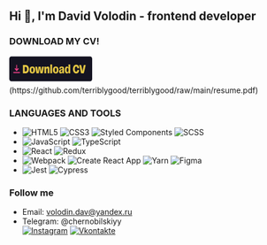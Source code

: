 ## Hi 👋, I'm David Volodin - frontend developer
### DOWNLOAD MY CV!
<a href="https://github.com/terriblygood/terriblygood/raw/main/resume.pdf">
  <img src="./download-cv-btn.png" width="150" height="50">
</a>(https://github.com/terriblygood/terriblygood/raw/main/resume.pdf)


### LANGUAGES AND TOOLS 
- ![HTML5](https://img.shields.io/badge/-HTML5-E34F26?style=flat&logo=html5&logoColor=white)
![CSS3](https://img.shields.io/badge/-CSS3-1572B6?style=flat&logo=css3)
![Styled Components](https://img.shields.io/badge/-Styled%20Components-DB7093?style=flat&logo=styled-components&logoColor=white)
![SCSS](https://img.shields.io/badge/-SCSS-CC6699?style=flat&logo=sass&logoColor=white)
- ![JavaScript](https://img.shields.io/badge/-JavaScript-F7DF1E?style=flat&logo=javascript&logoColor=black)
![TypeScript](https://img.shields.io/badge/-TypeScript-007ACC?style=flat&logo=typescript&logoColor=white)
- ![React](https://img.shields.io/badge/-React-61DAFB?style=flat&logo=react&logoColor=white)
![Redux](https://img.shields.io/badge/-Redux-764ABC?style=flat&logo=redux&logoColor=white)
- ![Webpack](https://img.shields.io/badge/-Webpack-8DD6F9?style=flat&logo=webpack&logoColor=black)
![Create React App](https://img.shields.io/badge/-Create%20React%20App-09D3AC?style=flat&logo=create-react-app&logoColor=white)
![Yarn](https://img.shields.io/badge/-Yarn-2C8EBB?style=flat&logo=yarn&logoColor=white)
![Figma](https://img.shields.io/badge/-Figma-F24E1E?style=flat&logo=figma&logoColor=white)
- ![Jest](https://img.shields.io/badge/-Jest-C21325?style=flat&logo=jest&logoColor=white)
![Cypress](https://img.shields.io/badge/-Cypress-17202C?style=flat&logo=cypress&logoColor=white)

### Follow me
- Email: [volodin.dav@yandex.ru](mailto:volodin.dav@yandex.ru)
- Telegram: @chernobilskiyy    
[![Instagram](https://img.shields.io/badge/-Instagram-090909?style=for-the-badge&logo=instagram&logoColor=B4068E)](https://www.instagram.com/fsmbdelse)
[![Vkontakte](https://img.shields.io/badge/-Vkontakte-090909?style=for-the-badge&logo=Vk&logoColor=4F7DB3)](https://vk.com/itsr_davis)
